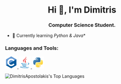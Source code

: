 <h1 align="center">Hi 👋, I'm Dimitris</h1>
<h3 align="center">Computer Science Student.</h3>

- 🌱 Currently learning *Python & Java**

<p align="left">
</p>

<h3 align="left">Languages and Tools:</h3>
<p align="left"> <a href="https://www.cprogramming.com/" target="_blank" rel="noreferrer"> <img src="https://raw.githubusercontent.com/devicons/devicon/master/icons/c/c-original.svg" alt="c" width="40" height="40"/> </a> <a href="https://www.java.com" target="_blank" rel="noreferrer"> <img src="https://raw.githubusercontent.com/devicons/devicon/master/icons/java/java-original.svg" alt="java" width="40" height="40"/> </a> <a href="https://www.python.org" target="_blank" rel="noreferrer"> <img src="https://raw.githubusercontent.com/devicons/devicon/master/icons/python/python-original.svg" alt="python" width="40" height="40"/> </a> </p>

![DimitrisApostolakis's Top Languages](https://github-readme-stats.vercel.app/api/top-langs/?username=DimitrisApostolakis&theme=dracula&show_icons=true&hide_border=true&layout=compact)
